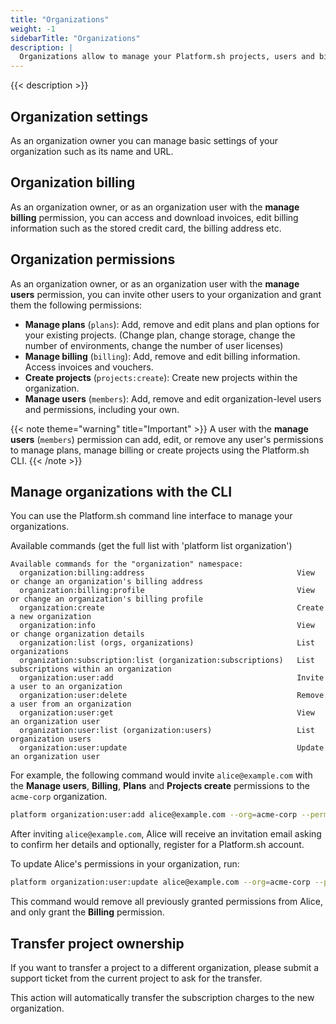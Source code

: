 ```yaml
---
title: "Organizations"
weight: -1
sidebarTitle: "Organizations"
description: |
  Organizations allow to manage your Platform.sh projects, users and billing.
---
```


{{< description >}}

## Organization settings

As an organization owner you can manage basic settings of your organization such as its name and URL.

## Organization billing

As an organization owner, or as an organization user with the **manage billing** permission, you can access and download invoices, edit billing information such as the stored credit card, the billing address etc. 

## Organization permissions

As an organization owner, or as an organization user with the **manage users** permission, you can invite other users to your organization and grant them the following permissions:

* **Manage plans** (`plans`): Add, remove and edit plans and plan options for your existing projects. (Change plan, change storage, change the number of environments, change the number of user licenses)
* **Manage billing** (`billing`): Add, remove and edit billing information. Access invoices and vouchers.
* **Create projects** (`projects:create`): Create new projects within the organization.
* **Manage users** (`members`): Add, remove and edit organization-level users and permissions, including your own.

{{< note theme="warning" title="Important" >}}
A user with the **manage users** (`members`) permission can add, edit, or remove any user's permissions to manage plans, manage billing or create projects using the Platform.sh CLI.
{{< /note >}}

## Manage organizations with the CLI

You can use the Platform.sh command line interface to manage your organizations.

Available commands (get the full list with 'platform list organization')

```
Available commands for the "organization" namespace:
  organization:billing:address                                  View or change an organization's billing address
  organization:billing:profile                                  View or change an organization's billing profile
  organization:create                                           Create a new organization
  organization:info                                             View or change organization details
  organization:list (orgs, organizations)                       List organizations
  organization:subscription:list (organization:subscriptions)   List subscriptions within an organization
  organization:user:add                                         Invite a user to an organization
  organization:user:delete                                      Remove a user from an organization
  organization:user:get                                         View an organization user
  organization:user:list (organization:users)                   List organization users
  organization:user:update                                      Update an organization user
```

For example, the following command would invite `alice@example.com` with the **Manage users**, **Billing**, **Plans** and **Projects create** permissions to the `acme-corp` organization.

```bash
platform organization:user:add alice@example.com --org=acme-corp --permission=members,billing,plans,projects:create
```

After inviting `alice@example.com`, Alice will receive an invitation email asking to confirm her details and optionally, register for a Platform.sh account.

To update Alice's permissions in your organization, run:

```bash
platform organization:user:update alice@example.com --org=acme-corp --permission=billing
```

This command would remove all previously granted permissions from Alice, and only grant the **Billing** permission.

## Transfer project ownership

If you want to transfer a project to a different organization, please submit a support ticket from the current project to ask for the transfer.

This action will automatically transfer the subscription charges to the new organization.
